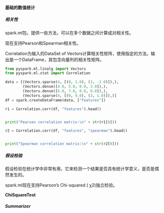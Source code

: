 #### 基础的数值统计

##### 相关性

spark.ml包，提供一些方法，可以在多个数据之间计算成对相关性。

现在支持Pearson和Spearman相关性。

Correlation为输入的DataSet of Vectors计算相关性矩阵，使用指定的方法。输出是一个DataFrame，其包含向量列的相关性矩阵。

```python
from pyspark.ml.linalg import Vectors
from pyspark.ml.stat import Correlation

data = [(Vectors.sparse(4, [(0, 1.0), (3, -2.0)]),),
        (Vectors.dense([4.0, 5.0, 0.0, 3.0]),),
        (Vectors.dense([6.0, 7.0, 0.0, 8.0]),),
        (Vectors.sparse(4, [(0, 9.0), (3, 1.0)]),)]
df = spark.createDataFrame(data, ["features"])

r1 = Correlation.corr(df, "features").head()


print("Pearson correlation matrix:\n" + str(r1[0]))

r2 = Correlation.corr(df, "features", "spearman").head()


print("Spearman correlation matrix:\n" + str(r2[0]))
```

##### 假设检验

假设检验在统计学中非常有用，它来检测一个结果是否具有统计学意义，是否是偶然发生的。

spark.ml现在支持Pearson’s Chi-squared ( χ2)独立检验。

**ChiSquareTest**





##### Summarizer